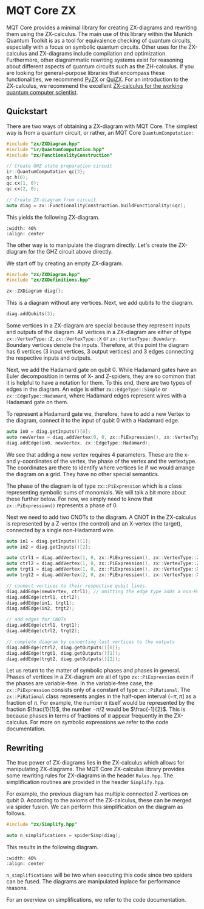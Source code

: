 # MQT Core ZX

MQT Core provides a minimal library for creating ZX-diagrams and rewriting them using the ZX-calculus.
The main use of this library within the Munich Quantum Toolkit is as a tool for equivalence checking of quantum circuits, especially with a focus on symbolic quantum circuits.
Other uses for the ZX-calculus and ZX-diagrams include compilation and optimization.
Furthermore, other diagrammatic rewriting systems exist for reasoning about different aspects of quantum circuits such as the ZH-calculus.
If you are looking for general-purpose libraries that encompass these functionalities, we recommend [PyZX](https://pyzx.readthedocs.io/en/latest/) or [QuiZX](https://github.com/zxcalc/quizx).
For an introduction to the ZX-calculus, we recommend the excellent [ZX-calculus for the working quantum computer scientist](https://arxiv.org/abs/2012.13966).

## Quickstart

There are two ways of obtaining a ZX-diagram with MQT Core.
The simplest way is from a quantum circuit, or rather, an MQT Core `QuantumComputation`:

```cpp
#include "zx/ZXDiagram.hpp"
#include "ir/QuantumComputation.hpp"
#include "zx/FunctionalityConstruction"

// Create GHZ state preparation circuit
ir::QuantumComputation qc{3};
qc.h(0);
qc.cx(1, 0);
qc.cx(2, 0);

// Create ZX-diagram from circuit
auto diag = zx::FunctionalityConstruction.buildFunctionality(&qc);
```

This yields the following ZX-diagram.

```{image} _static/ghz.svg
:width: 40%
:align: center
```

The other way is to manipulate the diagram directly.
Let's create the ZX-diagram for the GHZ circuit above directly.

We start off by creating an empty ZX-diagram.

```cpp
#include "zx/ZXDiagram.hpp"
#include "zx/ZXDefinitions.hpp"

zx::ZXDiagram diag{};
```

This is a diagram without any vertices.
Next, we add qubits to the diagram.

```cpp
diag.addQubits(3);
```

Some vertices in a ZX-diagram are special because they represent inputs and outputs of the diagram.
All vertices in a ZX-diagram are either of type `zx::VertexType::Z`, `zx::VertexType::X` or `zx::VertexType::Boundary`.
Boundary vertices denote the inputs.
Therefore, at this point the diagram has 6 vertices (3 input vertices, 3 output vertices) and 3 edges connecting the respective inputs and outputs.

Next, we add the Hadamard gate on qubit 0.
While Hadamard gates have an Euler decomposition in terms of X- and Z-spiders, they are so common that it is helpful to have a notation for them.
To this end, there are two types of edges in the diagram.
An edge is either `zx::EdgeType::Simple` or `zx::EdgeType::Hadamard`, where Hadamard edges represent wires with a Hadamard gate on them.

To represent a Hadamard gate we, therefore, have to add a new Vertex to the diagram, connect it to the input of qubit 0 with a Hadamard edge.

```cpp
auto in0 = diag.getInputs()[0];
auto newVertex = diag.addVertex(0, 0, zx::PiExpression(), zx::VertexType::Z);
diag.addEdge(in0, newVertex, zx::EdgeType::Hadamard);
```

We see that adding a new vertex requires 4 parameters.
These are the x- and y-coordinates of the vertex, the phase of the vertex and the vertextype.
The coordinates are there to identify where vertices lie if we would arrange the diagram on a grid.
They have no other special semantics.

The phase of the diagram is of type `zx::PiExpression` which is a class representing symbolic sums of monomials.
We will talk a bit more about these further below.
For now, we simply need to know that `zx::PiExpression()` represents a phase of 0.

Next we need to add two CNOTs to the diagram.
A CNOT in the ZX-calculus is represented by a Z-vertex (the control) and an X-vertex (the target), connected by a single non-Hadamard wire.

```cpp
auto in1 = diag.getInputs()[1];
auto in2 = diag.getInputs()[2];

auto ctrl1 = diag.addVertex(1, 0, zx::PiExpression(), zx::VertexType::Z);
auto ctrl2 = diag.addVertex(1, 0, zx::PiExpression(), zx::VertexType::Z);
auto trgt1 = diag.addVertex(1, 0, zx::PiExpression(), zx::VertexType::X);
auto trgt2 = diag.addVertex(2, 0, zx::PiExpression(), zx::VertexType::X);

// connect vertices to their respective qubit lines.
diag.addEdge(newVertex, ctrl1); // omitting the edge type adds a non-Hadamard edge
diag.addEdge(ctrl1, ctrl2);
diag.addEdge(in1, trgt1);
diag.addEdge(in2, trgt2);

// add edges for CNOTs
diag.addEdge(ctrl1, trgt1);
diag.addEdge(ctrl2, trgt2);

// complete diagram by connecting last vertices to the outputs
diag.addEdge(ctrl2, diag.getOutputs()[0]);
diag.addEdge(trgt1, diag.getOutputs()[1]);
diag.addEdge(trgt2, diag.getOutputs()[2]);
```

Let us return to the matter of symbolic phases and phases in general.
Phases of vertices in a ZX-diagram are all of type `zx::PiExpression` even if the phases are variable-free.
In the variable-free case, the `zx::PiExpression` consists only of a constant of type `zx::PiRational`.
The `zx::PiRational` class represents angles in the half-open interval $(-\pi, \pi]$ as a fraction of $\pi$.
For example, the number $\pi$ itself would be represented by the fraction $\frac{1}{1}$, the number $-\pi / 2$ would be $\frac{-1}{2}$.
This is because phases in terms of fractions of $\pi$ appear frequently in the ZX-calculus.
For more on symbolic expressions we refer to the code documentation.

## Rewriting

The true power of ZX-diagrams lies in the ZX-calculus which allows for manipulating ZX-diagrams.
The MQT Core ZX-calculus library provides some rewriting rules for ZX-diagrams in the header `Rules.hpp`.
The simplification routines are provided in the header `Simplify.hpp`.

For example, the previous diagram has multiple connected Z-vertices on qubit 0.
According to the axioms of the ZX-calculus, these can be merged via spider fusion.
We can perform this simplification on the diagram as follows.

```cpp
#include "zx/Simplify.hpp"

auto n_simplifications = spiderSimp(diag);
```

This results in the following diagram.

```{image} _static/ghz_simp.svg
:width: 40%
:align: center
```

`n_simplifications` will be two when executing this code since two spiders can be fused.
The diagrams are manipulated inplace for performance reasons.

For an overview on simplifications, we refer to the code documentation.
